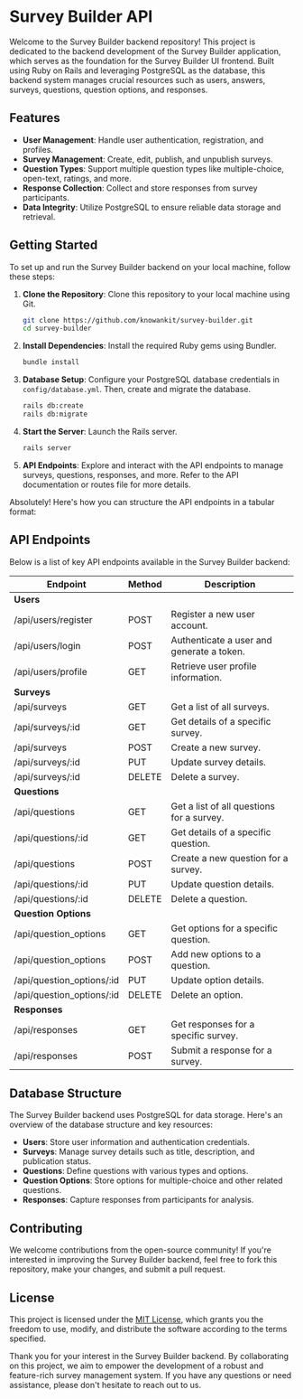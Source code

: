 # Survey Builder API

Welcome to the Survey Builder backend repository! This project is dedicated to the backend development of the Survey Builder application, which serves as the foundation for the Survey Builder UI frontend. Built using Ruby on Rails and leveraging PostgreSQL as the database, this backend system manages crucial resources such as users, answers, surveys, questions, question options, and responses.

## Features

- **User Management**: Handle user authentication, registration, and profiles.
- **Survey Management**: Create, edit, publish, and unpublish surveys.
- **Question Types**: Support multiple question types like multiple-choice, open-text, ratings, and more.
- **Response Collection**: Collect and store responses from survey participants.
- **Data Integrity**: Utilize PostgreSQL to ensure reliable data storage and retrieval.

## Getting Started

To set up and run the Survey Builder backend on your local machine, follow these steps:

1. **Clone the Repository**: Clone this repository to your local machine using Git.

   ```bash
   git clone https://github.com/knowankit/survey-builder.git
   cd survey-builder
   ```

2. **Install Dependencies**: Install the required Ruby gems using Bundler.

   ```bash
   bundle install
   ```

3. **Database Setup**: Configure your PostgreSQL database credentials in `config/database.yml`. Then, create and migrate the database.

   ```bash
   rails db:create
   rails db:migrate
   ```

4. **Start the Server**: Launch the Rails server.

   ```bash
   rails server
   ```

5. **API Endpoints**: Explore and interact with the API endpoints to manage surveys, questions, responses, and more. Refer to the API documentation or routes file for more details.

Absolutely! Here's how you can structure the API endpoints in a tabular format:

## API Endpoints

Below is a list of key API endpoints available in the Survey Builder backend:

| Endpoint                        | Method | Description                                       |
|---------------------------------|--------|---------------------------------------------------|
| **Users**                        |        |                                                   |
| /api/users/register              | POST   | Register a new user account.                     |
| /api/users/login                 | POST   | Authenticate a user and generate a token.        |
| /api/users/profile               | GET    | Retrieve user profile information.               |
| **Surveys**                      |        |                                                   |
| /api/surveys                     | GET    | Get a list of all surveys.                       |
| /api/surveys/:id                 | GET    | Get details of a specific survey.               |
| /api/surveys                     | POST   | Create a new survey.                             |
| /api/surveys/:id                 | PUT    | Update survey details.                           |
| /api/surveys/:id                 | DELETE | Delete a survey.                                 |
| **Questions**                    |        |                                                   |
| /api/questions                   | GET    | Get a list of all questions for a survey.        |
| /api/questions/:id               | GET    | Get details of a specific question.             |
| /api/questions                   | POST   | Create a new question for a survey.             |
| /api/questions/:id               | PUT    | Update question details.                        |
| /api/questions/:id               | DELETE | Delete a question.                               |
| **Question Options**             |        |                                                   |
| /api/question_options            | GET    | Get options for a specific question.            |
| /api/question_options            | POST   | Add new options to a question.                  |
| /api/question_options/:id        | PUT    | Update option details.                          |
| /api/question_options/:id        | DELETE | Delete an option.                                |
| **Responses**                    |        |                                                   |
| /api/responses                   | GET    | Get responses for a specific survey.            |
| /api/responses                   | POST   | Submit a response for a survey.                 |


## Database Structure

The Survey Builder backend uses PostgreSQL for data storage. Here's an overview of the database structure and key resources:

- **Users**: Store user information and authentication credentials.
- **Surveys**: Manage survey details such as title, description, and publication status.
- **Questions**: Define questions with various types and options.
- **Question Options**: Store options for multiple-choice and other related questions.
- **Responses**: Capture responses from participants for analysis.

## Contributing

We welcome contributions from the open-source community! If you're interested in improving the Survey Builder backend, feel free to fork this repository, make your changes, and submit a pull request.

## License

This project is licensed under the [MIT License](LICENSE), which grants you the freedom to use, modify, and distribute the software according to the terms specified.

Thank you for your interest in the Survey Builder backend. By collaborating on this project, we aim to empower the development of a robust and feature-rich survey management system. If you have any questions or need assistance, please don't hesitate to reach out to us.
